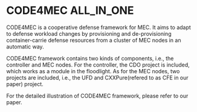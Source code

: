 # CODE4MEC ALL_IN_ONE
  CODE4MEC is a cooperative defense framework for MEC. It aims to adapt to defense workload changes by provisioning and de-provisioning container-carrie defense resources from a cluster of MEC nodes in an automatic way.
  
  CODE4MEC framework contains two kinds of components, i.e., the controller and MEC nodes. 
  For the controller, the CDO project is included, which works as a module in the floodlight.
  As for the MEC nodes, two projects are included, i.e., the UFD and CXXPure(refered to as CFE in our paper) project.
  
  For the detailed illustration of CODE4MEC framework, please refer to our paper.
   
  
  
